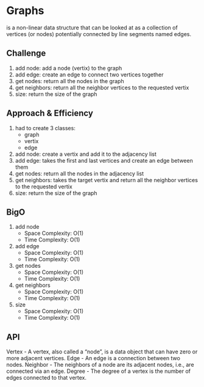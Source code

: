 # Graphs
is a non-linear data structure that can be looked at as a collection of vertices (or nodes) potentially connected by line segments named edges.

## Challenge
1. add node: add a node (vertix) to the graph
2. add edge: create an edge to connect two vertices together
3. get nodes: return all the nodes in the graph
4. get neighbors: return all the neighbor vertices to the requested vertix
5. size: return the size of the graph

## Approach & Efficiency
1. had to create 3 classes:
    - graph
    - vertix
    - edge
2. add node: create a vertix and add it to the adjacency list
3. add edge: takes the first and last vertices and create an edge between them
4. get nodes: return all the nodes in the adjacency list
5. get neighbors: takes the target vertix and return all the neighbor vertices to the requested vertix
6. size: return the size of the graph

## BigO
1. add node
    - Space Complexity: O(1)
    - Time Complexity: O(1)
2. add edge
    - Space Complexity: O(1)
    - Time Complexity: O(1)
3. get nodes
    - Space Complexity: O(1)
    - Time Complexity: O(1)
4. get neighbors
    - Space Complexity: O(1)
    - Time Complexity: O(1)
5. size
    - Space Complexity: O(1)
    - Time Complexity: O(1)
    
## API
Vertex - A vertex, also called a “node”, is a data object that can have zero or more adjacent vertices.
Edge - An edge is a connection between two nodes.
Neighbor - The neighbors of a node are its adjacent nodes, i.e., are connected via an edge.
Degree - The degree of a vertex is the number of edges connected to that vertex.
